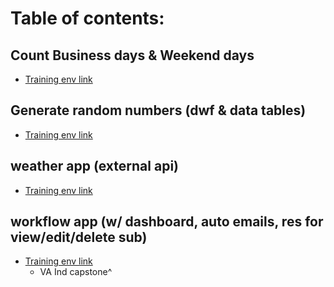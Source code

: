 # Table of contents:


## Count Business days & Weekend days
* [Training env link](https://training.unqork.io/#/form/6355d50ee0df8d21f333fd35/edit)


## Generate random numbers (dwf & data tables)
* [Training env link](https://training.unqork.io/workspaces/5ec846299cc11b020f495f2c/applications/63651302830d3cfcffd16c1b/modules)

## weather app (external api)
* [Training env link](https://training.unqork.io/workspaces/5ec846299cc11b020f495f2c/applications/6362a6fd59dcfd91654e0d85/modules)

## workflow app (w/ dashboard, auto emails, res for view/edit/delete sub)
* [Training env link](https://training.unqork.io/workspaces/5ec846299cc11b020f495f2c/applications/63485e580257423d7884677b/modules)
  * VA Ind capstone^


